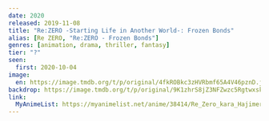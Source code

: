 ```yaml
---
date: 2020
released: 2019-11-08
title: "Re:ZERO -Starting Life in Another World-: Frozen Bonds"
alias: [Re ZERO, "Re:ZERO - Frozen Bonds"]
genres: [animation, drama, thriller, fantasy]
tier: "?"
seen:
  first: 2020-10-04
image:
  en: https://image.tmdb.org/t/p/original/4fkROBkc3zHVRbmf65A4V46pznD.jpg
backdrop: https://image.tmdb.org/t/p/original/9K1zhrS8jZ3NFZwzc5RgtwxskLT.jpg
link:
  MyAnimeList: https://myanimelist.net/anime/38414/Re_Zero_kara_Hajimeru_Isekai_Seikatsu_-_Hyouketsu_no_Kizuna
---
```

